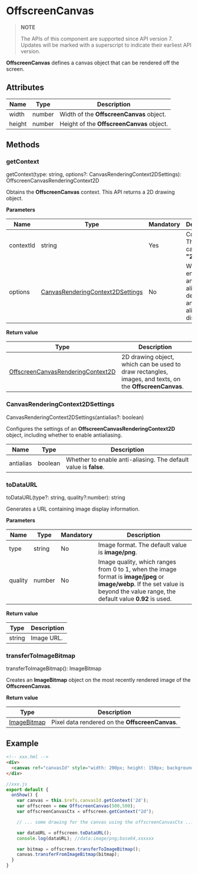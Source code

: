 # OffscreenCanvas

>  **NOTE**
>
>  The APIs of this component are supported since API version 7. Updates will be marked with a superscript to indicate their earliest API version.


**OffscreenCanvas** defines a canvas object that can be rendered off the screen.


## Attributes

| Name    | Type    | Description                         |
| ------ | ------ | --------------------------- |
| width  | number | Width of the **OffscreenCanvas** object.|
| height | number | Height of the **OffscreenCanvas** object.|


## Methods


### getContext

getContext(type: string, options?: CanvasRenderingContext2DSettings): OffscreenCanvasRenderingContext2D

Obtains the **OffscreenCanvas** context. This API returns a 2D drawing object.

**Parameters**

| Name      | Type                                    | Mandatory  | Description                    |
| --------- | ---------------------------------------- | ---- | ---------------------- |
| contextId | string                                   | Yes   | Context ID. The value can only be **"2d"**.        |
| options   | [CanvasRenderingContext2DSettings](#canvasrenderingcontext2dsettings) | No   | Whether to enable anti-aliasing. By default, anti-aliasing is disabled.|

**Return value** 

| Type                                      | Description                         |
| ---------------------------------------- | --------------------------- |
| [OffscreenCanvasRenderingContext2D](js-offscreencanvasrenderingcontext2d.md) | 2D drawing object, which can be used to draw rectangles, images, and texts, on the **OffscreenCanvas**.|

### CanvasRenderingContext2DSettings

CanvasRenderingContext2DSettings(antialias?: boolean)

Configures the settings of an **OffscreenCanvasRenderingContext2D** object, including whether to enable antialiasing.

| Name      | Type     | Description                 |
| --------- | ------- | ------------------- |
| antialias | boolean | Whether to enable anti-aliasing. The default value is **false**.|

### toDataURL

toDataURL(type?: string, quality?:number): string

Generates a URL containing image display information.

**Parameters**

| Name    | Type  | Mandatory  | Description                                      |
| ------- | ------ | ---- | ---------------------------------------- |
| type    | string | No   | Image format. The default value is **image/png**.           |
| quality | number | No   | Image quality, which ranges from 0 to 1, when the image format is **image/jpeg** or **image/webp**. If the set value is beyond the value range, the default value **0.92** is used.|

**Return value** 

| Type    | Description       |
| ------ | --------- |
| string | Image URL.|


### transferToImageBitmap

transferToImageBitmap(): ImageBitmap

Creates an **ImageBitmap** object on the most recently rendered image of the **OffscreenCanvas**.

**Return value** 

| Type                                      | Description             |
| ---------------------------------------- | --------------- |
| [ImageBitmap](js-components-canvas-imagebitmap.md) | Pixel data rendered on the **OffscreenCanvas**.|


## Example

```html
<!-- xxx.hml -->
<div>
  <canvas ref="canvasId" style="width: 200px; height: 150px; background-color: #ffff00;"></canvas>
</div>
```

```js
//xxx.js
export default {
  onShow() {
    var canvas = this.$refs.canvasId.getContext('2d');
    var offscreen = new OffscreenCanvas(500,500);
    var offscreenCanvasCtx = offscreen.getContext("2d");

    // ... some drawing for the canvas using the offscreenCanvasCtx ...

    var dataURL = offscreen.toDataURL();
    console.log(dataURL); //data:image/png;base64,xxxxxx

    var bitmap = offscreen.transferToImageBitmap();
    canvas.transferFromImageBitmap(bitmap);
  }
}
```
